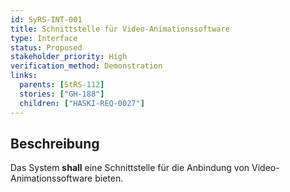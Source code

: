 ```yaml
---
id: SyRS-INT-001
title: Schnittstelle für Video-Animationssoftware
type: Interface
status: Proposed
stakeholder_priority: High
verification_method: Demonstration
links:
  parents: [StRS-112]
  stories: ["GH-188"]
  children: ["HASKI-REQ-0027"]
---
```


## Beschreibung
Das System **shall** eine Schnittstelle für die Anbindung von Video-Animationssoftware bieten.
